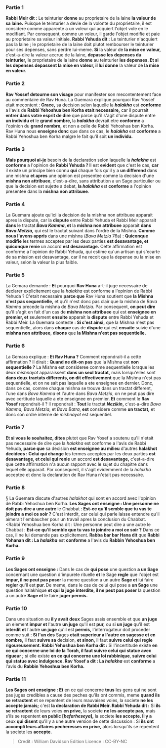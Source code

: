 
### Partie 1
<b>Rabbi Meir dit :</b> Le teinturier <b>donne</b> au proprietaire de la laine <b>la valeur de sa laine.</b> Puisque le teinturier a devie de la volonte du proprietaire, il est considere comme apparente a un voleur qui acquiert l'objet vole en le modifiant. Par consequent, comme un voleur, il garde l'objet modifie et paie au proprietaire sa valeur initiale. <b>Rabbi Yehuda dit :</b> Le teinturier n'acquiert pas la laine ; le proprietaire de la laine doit plutot rembourser le teinturier pour ses depenses, sans perdre lui-meme. <b>Si</b> la valeur de <b>la mise en valeur,</b> c'est-a-dire la valeur accrue de la laine, <b>depasse les</b> <b>depenses du teinturier,</b> le proprietaire de la laine <b>donne</b> au teinturier <b>les depenses. Et si les depenses depassent la mise en valeur, il lui donne</b> la valeur de <b>la mise en valeur.</b>

### Partie 2
<b>Rav Yossef detourne son visage</b> pour manifester son mecontentement face au commentaire de Rav Huna. La Guemara explique pourquoi Rav Yossef etait mecontent : <b>Grace,</b> sa decision selon laquelle la <b><i>halakha</i></b> est <b>conforme</b> a l'avis de <b>Rabbi Yehoshua ben Korha etait necessaire,</b> car il pourrait <b>entrer dans votre esprit de dire</b> que parce qu'il s'agit d'une dispute entre <b>un individu et</b> le <b>grand nombre, </b> la <b><i>halakha</i></b> devrait etre <b>conforme</b> a l'opinion du <b>grand nombre,</b> et non a celle de Rabbi Yehoshua ben Korha. Rav Huna nous <b>enseigne donc</b> que dans ce cas, le <b><i>halakha</i></b> est <b>conforme</b> a Rabbi Yehoshua ben Korha malgre le fait qu'il soit <b>un individu.</b>

### Partie 3
<b>Mais pourquoi ai-je</b> besoin de la declaration selon laquelle la <b><i>halakha</i></b> est <b>conforme</b> a l'opinion de <b>Rabbi Yehuda ? </b> Il est <b>evident</b> que c'est le cas, <b>car</b> il existe un principe bien connu <b>qui</b> chaque fois qu'il y a <b>un differend</b> dans une mishna <b>et apres</b> une opinion est presentee comme la decision d'une <b>mishna non attribuee</b>, c'est-a-dire, sans attribution a un Sage particulier ou que la decision est sujette a debat, <b>la <i>halakha</i></b> est <b>conforme</b> a l'opinion presentee dans la <b>mishna non attribuee</b>.

### Partie 4
La Guemara ajoute qu'ici la decision de la mishna non attribuee apparait apres la dispute, car la <b>dispute</b> entre Rabbi Yehuda et Rabbi Meir apparait <b>dans</b> le tractat <b><i>Bava Kamma</i>, et</b> la <b>mishna non attribuee</b> apparait <b>dans <i>Bava Metzia</i>,</b> qui est le tractat suivant dans l'ordre de la Mishna. <b>Comme nous l'avons appris</b> dans une mishna (<i>Bava Metzia</i> 76a) : <b>Quiconque modifie</b> les termes acceptes par les deux parties <b>est desavantage, et quiconque renie</b> un accord <b>est desavantage.</b> Cette affirmation est conforme a l'opinion de Rabbi Yehuda, qui estime qu'un artisan qui s'ecarte de sa mission est desavantage, car il ne recoit que la depense ou la mise en valeur, selon la valeur la plus faible.

### Partie 5
La Gemara demande : <b>Et</b> pourquoi <b>Rav Huna</b> a-t-il juge necessaire de declarer explicitement que la <i>halakha</i> est conforme a l'opinion de Rabbi Yehuda ? C'etait necessaire <b>parce que</b> Rav Huna soutient que <b>la Mishna n'est pas sequentielle,</b> et qu'il n'est donc pas clair que la mishna de <i>Bava Kamma</i> precede la mishna de <i>Bava Metzia</i>. Par consequent, <b>on peut dire</b> qu'il s'agit en fait d'un cas de <b>mishna non attribuee</b> qui est <b>enseignee en premier, et</b> seulement <b>ensuite</b> apparait la <b>dispute</b> entre Rabbi Yehuda et Rabbi Meir. La Guemara conteste : <b>Si c'est ainsi,</b> que la Mishna n'est pas sequentielle, alors dans <b>chaque</b> cas de <b>dispute</b> qui est <b>ensuite</b> suivie d'une <b>mishna non attribuee</b>, <b>disons</b> que <b>la Mishna n'est pas sequentielle.</b>

### Partie 6
La Gemara explique : <b>Et Rav Huna ?</b> Comment repondrait-il a cette affirmation ? Il dirait : <b>Quand ne dit-on pas</b> que la Mishna est <b>non sequentielle ?</b> La Mishna est consideree comme sequentielle lorsque les deux <i>mishnayot</i> apparaissent <b>dans un seul tractat,</b> mais lorsqu'elles sont <b>dans deux</b> <b>tractats differents, on dit effectivement</b> que la Mishna n'est pas sequentielle, et on ne sait pas laquelle a ete enseignee en dernier. Donc, dans ce cas, comme chaque mishna se trouve dans un tractat different, l'une dans <i>Bava Kamma</i> et l'autre dans <i>Bava Metzia</i>, on ne peut pas dire avec certitude laquelle a ete enseignee en premier. <b>Et</b> comment le <b>Rav Yosef</b> repondrait-il ? Il repondrait : <b>Tout</b> le tractat <b><i>Nezikin</i>,</b> c'est-a-dire <i>Bava Kamma</i>, <i>Bava Metzia</i>, et <i>Bava Batra</i>, <b>est</b> considere comme <b>un tractat,</b> et donc son ordre interne de <i>mishnayot</i> est sequentiel.

### Partie 7
<b>Et si vous le souhaitez, dites</b> plutot que Rav Yosef a soutenu qu'il n'etait pas necessaire de dire que la <i>halakha</i> est conforme a l'avis de Rabbi Yehuda, <b>parce que</b> sa decision <b>est enseignee au milieu</b> d'autres <b>halakhot</i> decidees : Celui qui change</b> les termes acceptes par les deux parties <b>est desavantage, et celui qui renie</b> un accord <b>est desavantage,</b> c'est-a-dire que cette affirmation n'a aucun rapport avec le sujet du chapitre dans lequel elle apparait. Par consequent, il s'agit evidemment de la <i>halakha</i> acceptee et donc la declaration de Rav Huna n'etait pas necessaire.

### Partie 8
§ La Guemara discute d'autres <i>halakhot</i> qui sont en accord avec l'opinion de Rabbi Yehoshua ben Korha. <b>Les Sages ont enseigne : Une personne ne doit pas dire a une autre</b> le Chabbat : <b>Est-ce qu'il semble que tu vas te joindre a moi ce soir ?</b> C'est interdit, car celui qui parle laisse entendre qu'il aimerait l'embaucher pour un travail apres la conclusion du Chabbat. <Rabbi Yehoshua ben Korha dit : Une personne peut dire a une autre</b> le Chabbat : <b>Est-ce qu'il semble que tu vas te joindre a moi ce soir ?</b> Dans ce cas, il ne lui demande pas explicitement. <b>Rabba bar bar Hana dit</b> que <b>Rabbi Yohanan dit : La <i>halakha</i></b> est <b>conforme</b> a l'avis du <b>Rabbin Yehoshua ben Korha.</b>

### Partie 9
<b>Les Sages ont enseigne :</b> Dans le cas de <b>qui pose</b> une question <b>a un Sage</b> concernant une question d'impurete rituelle <b>et</b> le Sage <b>regle</b> que l'objet est <b>impur, il ne peut pas poser</b> la meme question a un autre <b>Sage et</b> lui faire <b>regler</b> qu'il est <b>pur. </b> De meme, dans le cas de celui qui pose a <b>un Sage</b> une question halakhique <b>et qui la juge</b> <b>interdite, il ne peut pas poser</b> la question a un autre <b>Sage et</b> le faire <b>juger</b> <b>permis.</b>

### Partie 10
Dans une situation ou <b>il y avait deux</b> Sages assis ensemble et que <b>un juge</b> un element <b>impur et</b> l'autre <b>un juge</b> qu'il est <b>pur,</b> ou si <b>un juge</b> qu'il est <b>interdit et</b> l'autre <b>un juge</b> qu'il est <b>permis,</b> l'interrogateur doit proceder comme suit : <b>Si l'un des</b> Sages <b>etait superieur a l'autre en sagesse et en nombre,</b> il faut <b>suivre sa</b> decision, <b>et sinon,</b> il faut <b>suivre celui qui regle rigoureusement. Rabbi Yehoshua ben Korha dit :</b> Si l'incertitude existe <b>en ce qui concerne une loi de la Torah, il faut suivre celui qui statue avec rigueur ;</b> si elle existe <b>en ce qui concerne une loi rabbinique</b>, <b>suivre celui qui statue avec indulgence. Rav Yosef a dit : La <i>halakha</i></b> est <b>conforme</b> a l'avis du <b>Rabbin Yehoshua ben Korha.</b>

### Partie 11
<b>Les Sages ont enseigne : Et</b> en ce qui concerne <b>tous</b> les gens qui ne sont pas juges credibles a cause des peches qu'ils ont commis, meme <b>quand ils se retractent</b> et se repentent de leurs mauvaises voies, la societe <b>ne les accepte jamais;</b> c'est <b>la declaration de Rabbi Meir. Rabbi Yehuda dit :</b> Si <b>ils se retractent</b> de leurs voies <b>en prive,</b> la societe <b>ne les accepte pas,</b> mais s'ils se repentent <b>en public [<i>befarheseya</i>],</b> la societe <b>les accepte. Il y a</b> ceux <b>qui disent</b> qu'il y a une autre version de cette discussion : Si <b>ils ont accompli leurs <b>affaires pecheresses</b> en prive,</b> alors lorsqu'ils se repentent la societe les <b>accepte.</b>

>Credit : William Davidson Edition
>Licence : CC-BY-NC